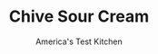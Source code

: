 ---
layout: ../../layouts/MarkdownPostLayout.astro
title: Chive Sour Cream
author: America's Test Kitchen
pubDate: 2023-03-15
description: "Serve with our Cooks Country Crispy Parmesan Potatoes."
image_url: https://res.cloudinary.com/hksqkdlah/image/upload/ar_1:1,c_fill,dpr_2.0,f_auto,fl_lossy.progressive.strip_profile,g_faces:auto,q_auto:low,w_344/SFS_Crispy_Parmesan_Potatoes-26_1_ryea06
tags: ["Quick","Condiments"]
calories: 458
protein: 
carbohydrates: 1
fats: 5
fiber: 
ingredients: ["1 cup, sour cream","1/4 cup, minced fresh chives","1/2 teaspoon, minced fresh rosemary","1/2 teaspoon, salt","1/2 teaspoon, pepper","1/2 teaspoon, garlic powder","1/4 teaspoon, onion powder"]
serves: 8
time: "35 minutes"
instructions: ["Combine all ingredients in bowl. Cover and refrigerate at least 30 minutes to allow flavors to blend."]
nutrition: ["50 mg Potassium, K","35 mg Phosphorus, P","34 mg Calcium, Ca","4 mg Magnesium, Mg","71 mg Sodium, Na","5 g Total lipid (fat)","1 g Fatty acids, total monounsaturated","1 mg Vitamin C, total ascorbic acid","14 mg Cholesterol","3 g Fatty acids, total saturated","3 µg Folate, food","4 µg Vitamin K (phylloquinone)","22 g Water","1 g Carbohydrate, by difference","3 µg Folate, DFE","53 µg Vitamin A, RAE","57 kcal Energy","458 calories"]
notes: "This enhanced condiment makes an excellent topping for potatoes of all kinds."
---